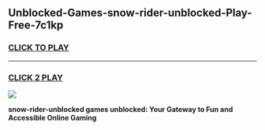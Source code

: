 
## Unblocked-Games-snow-rider-unblocked-Play-Free-7c1kp
<h3>
<a href="https://premium76.site?title=snow-rider-unblocked&ref=12A">CLICK TO PLAY</a></h3>
<hr>

<h3>
<a href="https://premium76.site?title=snow-rider-unblocked&ref=12A">CLICK 2 PLAY</a>
  
</h3>

<a href="https://premium76.site?title=snow-rider-unblocked&ref=12A"><img src="https://clearcache.store/games.png"></a>


**snow-rider-unblocked games unblocked: Your Gateway to Fun and Accessible Online Gaming**
